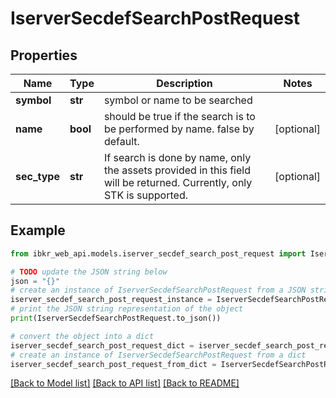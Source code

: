# IserverSecdefSearchPostRequest


## Properties

Name | Type | Description | Notes
------------ | ------------- | ------------- | -------------
**symbol** | **str** | symbol or name to be searched | 
**name** | **bool** | should be true if the search is to be performed by name. false by default. | [optional] 
**sec_type** | **str** | If search is done by name, only the assets provided in this field will be returned. Currently, only STK is supported. | [optional] 

## Example

```python
from ibkr_web_api.models.iserver_secdef_search_post_request import IserverSecdefSearchPostRequest

# TODO update the JSON string below
json = "{}"
# create an instance of IserverSecdefSearchPostRequest from a JSON string
iserver_secdef_search_post_request_instance = IserverSecdefSearchPostRequest.from_json(json)
# print the JSON string representation of the object
print(IserverSecdefSearchPostRequest.to_json())

# convert the object into a dict
iserver_secdef_search_post_request_dict = iserver_secdef_search_post_request_instance.to_dict()
# create an instance of IserverSecdefSearchPostRequest from a dict
iserver_secdef_search_post_request_from_dict = IserverSecdefSearchPostRequest.from_dict(iserver_secdef_search_post_request_dict)
```
[[Back to Model list]](../README.md#documentation-for-models) [[Back to API list]](../README.md#documentation-for-api-endpoints) [[Back to README]](../README.md)


